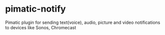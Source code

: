 # pimatic-notify
Pimatic plugin for sending text(voice), audio, picture and video notifications to devices like Sonos, Chromecast
